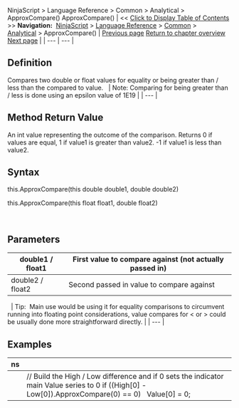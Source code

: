 ﻿
NinjaScript > Language Reference > Common > Analytical > ApproxCompare()
ApproxCompare()
| << [Click to Display Table of Contents](approxcompare.md) >> **Navigation:**     [NinjaScript](ninjascript-1.md) > [Language Reference](language_reference_wip-1.md) > [Common](common-1.md) > [Analytical](market_data-1.md) > ApproxCompare() | [Previous page](market_data-1.md) [Return to chapter overview](market_data-1.md) [Next page](countif-1.md) |
| --- | --- |
## Definition
Compares two double or float values for equality or being greater than / less than the compared to value.
 
| Note: Comparing for being greater than / less is done using an epsilon value of 1E19 |
| --- |
 
## Method Return Value
An int value representing the outcome of the comparison. Returns 0 if values are equal, 1 if value1 is greater than value2. -1 if value1 is less than value2.
 
## Syntax
this.ApproxCompare(this double double1, double double2)  

this.ApproxCompare(this float float1, double float2)  

 
## Parameters
| double1 / float1 | First value to compare against (not actually passed in) |
| --- | --- |
| double2 / float2 | Second passed in value to compare against |
 
| Tip:  Main use would be using it for equality comparisons to circumvent running into floating point considerations, value compares for < or > could be usually done more straightforward directly. |
| --- |

## Examples
| ns | |
| --- | --- |
|  | // Build the High / Low difference and if 0 sets the indicator main Value series to 0 if ((High[0] - Low[0]).ApproxCompare(0) == 0)    Value[0] = 0; |
 

